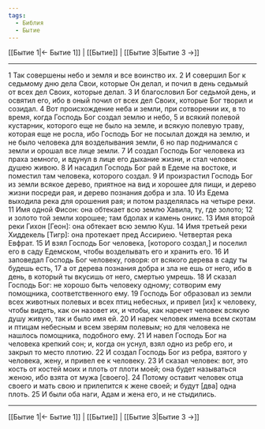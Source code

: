 ```yaml
---
tags:
  - Библия
  - Бытие
---
```

[[Бытие 1|← Бытие 1]] | [[Бытие]] | [[Бытие 3|Бытие 3 →]]

---
1 Так совершены небо и земля и все воинство их.
2 И совершил Бог к седьмому дню дела Свои, которые Он делал, и почил в день седьмый от всех дел Своих, которые делал.
3 И благословил Бог седьмой день, и освятил его, ибо в оный почил от всех дел Своих, которые Бог творил и созидал.
4 Вот происхождение неба и земли, при сотворении их, в то время, когда Господь Бог создал землю и небо,
5 и всякий полевой кустарник, которого еще не было на земле, и всякую полевую траву, которая еще не росла, ибо Господь Бог не посылал дождя на землю, и не было человека для возделывания земли,
6 но пар поднимался с земли и орошал все лице земли.
7 И создал Господь Бог человека из праха земного, и вдунул в лице его дыхание жизни, и стал человек душею живою.
8 И насадил Господь Бог рай в Едеме на востоке, и поместил там человека, которого создал.
9 И произрастил Господь Бог из земли всякое дерево, приятное на вид и хорошее для пищи, и дерево жизни посреди рая, и дерево познания добра и зла.
10 Из Едема выходила река для орошения рая; и потом разделялась на четыре реки.
11 Имя одной Фисон: она обтекает всю землю Хавила, ту, где золото;
12 и золото той земли хорошее; там бдолах и камень оникс.
13 Имя второй реки Гихон [Геон]: она обтекает всю землю Куш.
14 Имя третьей реки Хиддекель [Тигр]: она протекает пред Ассириею. Четвертая река Евфрат.
15 И взял Господь Бог человека, [которого создал,] и поселил его в саду Едемском, чтобы возделывать его и хранить его.
16 И заповедал Господь Бог человеку, говоря: от всякого дерева в саду ты будешь есть,
17 а от дерева познания добра и зла не ешь от него, ибо в день, в который ты вкусишь от него, смертью умрешь.
18 И сказал Господь Бог: не хорошо быть человеку одному; сотворим ему помощника, соответственного ему.
19 Господь Бог образовал из земли всех животных полевых и всех птиц небесных, и привел [их] к человеку, чтобы видеть, как он назовет их, и чтобы, как наречет человек всякую душу живую, так и было имя ей.
20 И нарек человек имена всем скотам и птицам небесным и всем зверям полевым; но для человека не нашлось помощника, подобного ему.
21 И навел Господь Бог на человека крепкий сон; и, когда он уснул, взял одно из ребр его, и закрыл то место плотию.
22 И создал Господь Бог из ребра, взятого у человека, жену, и привел ее к человеку.
23 И сказал человек: вот, это кость от костей моих и плоть от плоти моей; она будет называться женою, ибо взята от мужа [своего].
24 Потому оставит человек отца своего и мать свою и прилепится к жене своей; и будут [два] одна плоть.
25 И были оба наги, Адам и жена его, и не стыдились.

---
[[Бытие 1|← Бытие 1]] | [[Бытие]] | [[Бытие 3|Бытие 3 →]]